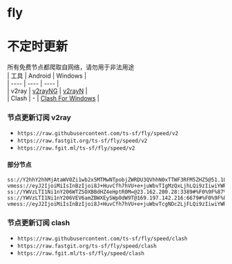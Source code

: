 # fly
# 不定时更新
所有免费节点都爬取自网络，请勿用于非法用途  
|  工具  | Android  | Windows  |  
|  ----  | ----   | ----  |  
| v2ray  | [v2rayNG](https://github.com/2dust/v2rayNG/releases) | [v2rayN](https://github.com/2dust/v2rayN/releases) |  
| Clash  | - | [Clash For Windows](https://github.com/2dust/clashN/releases) | 
  
### 节点更新订阅  v2ray
- `https://raw.githubusercontent.com/ts-sf/fly/speed/v2`  
- `https://raw.fastgit.org/ts-sf/fly/speed/v2`  
- `https://raw.fgit.ml/ts-sf/fly/speed/v2`  
#### 部分节点  
``` 
ss://Y2hhY2hhMjAtaWV0Zi1wb2x5MTMwNTpobjZWRDU3QVhhN0xTTWF3RFM5ZHZ5@51.103.248.85:60068#%F0%9F%87%AC%F0%9F%87%A7GB%E8%8B%B1%E5%9B%BD2%2097.9KB%2Fs
vmess://eyJ2IjoiMiIsInBzIjoi8J+HuvCfh7hVU+e+juWbvTIgMzQxLjhLQi9zIiwiYWRkIjoiMTcyLjY3LjE4NS43OSIsInBvcnQiOiI4MDgwIiwiaWQiOiJiNTUxYWEyMi0yMmFmLTExZWUtYjhkOC1mMjNjOTMyZWI2OGQiLCJhaWQiOiIwIiwic2N5IjoiYXV0byIsIm5ldCI6IndzIiwidHlwZSI6Im5vbmUiLCJob3N0Ijoib2lpY3R3Lnl5ZHNpaS5jb20iLCJwYXRoIjoiLyIsInRscyI6IiIsInNuaSI6IiIsInRlc3RfbmFtZSI6IlVT576O5Zu9MiJ9
ss://YWVzLTI1Ni1nY206WTZSOXBBdHZ4eHptR0M=@23.162.200.28:3389#%F0%9F%87%BA%F0%9F%87%B8US%E7%BE%8E%E5%9B%BD4%201.8MB%2Fs
ss://YWVzLTI1Ni1nY206VEV6amZBWXEySWp0dW9T@169.197.142.216:6679#%F0%9F%87%BA%F0%9F%87%B8US%E5%8C%97%E7%BE%8E%201.6MB%2Fs
vmess://eyJ2IjoiMiIsInBzIjoi8J+HuvCfh7hVU+e+juWbvTcgNDc2LjFLQi9zIiwiYWRkIjoiMTcyLjY3LjE3Mi42NyIsInBvcnQiOiI4MDgwIiwiaWQiOiJiNTUxYWEyMi0yMmFmLTExZWUtYjhkOC1mMjNjOTMyZWI2OGQiLCJhaWQiOiIwIiwic2N5IjoiYXV0byIsIm5ldCI6IndzIiwidHlwZSI6Im5vbmUiLCJob3N0Ijoib2lpY3R3Lnl5ZHNpaS5jb20iLCJwYXRoIjoiLyIsInRscyI6IiIsInNuaSI6IiIsInRlc3RfbmFtZSI6IlVT576O5Zu9NyJ9
```
### 节点更新订阅  clash
- `https://raw.githubusercontent.com/ts-sf/fly/speed/clash`  
- `https://raw.fastgit.org/ts-sf/fly/speed/clash`  
- `https://raw.fgit.ml/ts-sf/fly/speed/clash`  


